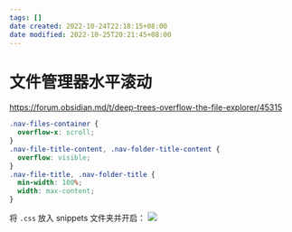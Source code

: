```yaml
---
tags: []
date created: 2022-10-24T22:18:15+08:00
date modified: 2022-10-25T20:21:45+08:00
---
```


# 文件管理器水平滚动

<https://forum.obsidian.md/t/deep-trees-overflow-the-file-explorer/45315>

```css
.nav-files-container {
  overflow-x: scroll;
}
.nav-file-title-content, .nav-folder-title-content {
  overflow: visible;
}
.nav-file-title, .nav-folder-title {
  min-width: 100%;
  width: max-content;
}
```

将 `.css` 放入 snippets 文件夹并开启：
![](../_assets/文件管理器水平滚动.md_files/73cbbd05-9af3-41a3-88c3-e29bd0618f54.png)
